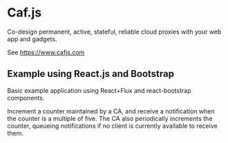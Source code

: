 # Caf.js

Co-design permanent, active, stateful, reliable cloud proxies with your web app and gadgets.

See https://www.cafjs.com

## Example using React.js and Bootstrap

Basic example application using React+Flux and react-bootstrap components.

Increment a counter maintained by a CA, and receive a notification when the counter is a multiple of five. The CA also periodically increments the counter, queueing notifications if no client is currently available to receive them.
